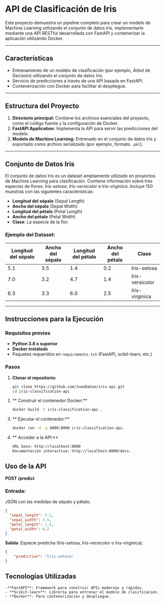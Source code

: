 # API de Clasificación de Iris

Este proyecto demuestra un pipeline completo para crear un modelo de Machine Learning utilizando el conjunto de datos Iris, implementarlo mediante una API RESTful desarrollada con FastAPI y contenerizar la aplicación utilizando Docker.

---

## **Características**

- Entrenamiento de un modelo de clasificación (por ejemplo, Árbol de Decisión) utilizando el conjunto de datos Iris.
- Servicio de predicciones a través de una API basada en FastAPI.
- Contenerización con Docker para facilitar el despliegue.

---

## **Estructura del Proyecto**

1. **Directorio principal:** Contiene los archivos esenciales del proyecto, como el código fuente y la configuración de Docker.
2. **FastAPI Application:** Implementa la API para servir las predicciones del modelo.
3. **Modelo de Machine Learning:** Entrenado en el conjunto de datos Iris y exportado como archivo serializado (por ejemplo, formato `.pkl`).

---

## **Conjunto de Datos Iris**

El conjunto de datos Iris es un dataset ampliamente utilizado en proyectos de Machine Learning para clasificación. Contiene información sobre tres especies de flores: *Iris-setosa*, *Iris-versicolor* e *Iris-virginica*. Incluye 150 muestras con las siguientes características:

- **Longitud del sépalo** (Sepal Length)
- **Ancho del sépalo** (Sepal Width)
- **Longitud del pétalo** (Petal Length)
- **Ancho del pétalo** (Petal Width)
- **Clase**: La especie de la flor.

### **Ejemplo del Dataset:**

| Longitud del sépalo | Ancho del sépalo | Longitud del pétalo | Ancho del pétalo | Clase          |
|---------------------|------------------|---------------------|------------------|----------------|
| 5.1                 | 3.5              | 1.4                 | 0.2              | Iris-setosa    |
| 7.0                 | 3.2              | 4.7                 | 1.4              | Iris-versicolor|
| 6.3                 | 3.3              | 6.0                 | 2.5              | Iris-virginica |

---

## **Instrucciones para la Ejecución**

### **Requisitos previos**

- **Python 3.8 o superior**
- **Docker instalado**
- Paquetes requeridos en `requirements.txt` (FastAPI, scikit-learn, etc.)

### **Pasos**

1. **Clonar el repositorio:**
   ```bash
   git clone https://github.com/JuanDaGue/iris-api.git
   cd iris-classification-api

2. ** Construir el contenedor Docker:**
    ```bash
    docker build -t iris-classification-api .

2. ** Ejecutar el contenedor:**
    ```bash
    docker run -d -p 8000:8000 iris-classification-api.

4. ** Acceder a la API:**
    ```bash
    URL base: http://localhost:8000
    Documentación interactiva: http://localhost:8000/docs.

## **Uso de la API**

**POST /predict**

### Entrada:

JSON con las medidas de sépalo y pétalo.
```json
{
  "sepal_length": 5.1,
  "sepal_width": 3.5,
  "petal_length": 1.4,
  "petal_width": 0.2
}
```

**Salida**: Especie predicha (Iris-setosa, Iris-versicolor o Iris-virginica).
```json
{
    "prediction": "Iris-setosa"
}
```

## Tecnologías Utilizadas
    -**FastAPI**: Framework para construir APIs modernas y rápidas.
    - **Scikit-learn**: Librería para entrenar el modelo de clasificación.
    - **Docker**: Para contenerización y despliegue.